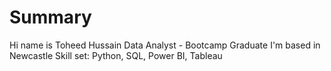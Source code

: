 # Summary
Hi name is Toheed Hussain 
Data Analyst - Bootcamp Graduate 
I'm based in Newcastle 
Skill set: Python, SQL, Power BI, Tableau 
